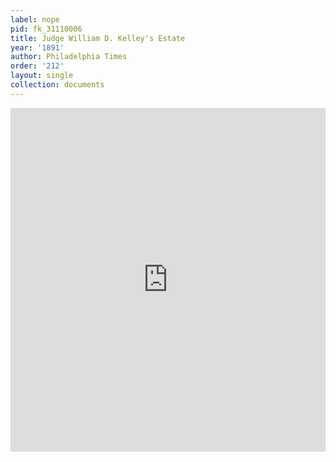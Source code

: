 ```yaml
---
label: nope
pid: fk_31110006
title: Judge William D. Kelley's Estate
year: '1891'
author: Philadelphia Times
order: '212'
layout: single
collection: documents
---
```

<iframe src="https://northwestern.app.box.com/embed/s/js9mle8wyjsds0tj7cvnx0kmmc96cfi4?sortColumn=date&view=list" width="100%" height="550" frameborder="0" allowfullscreen webkitallowfullscreen msallowfullscreen></iframe>
